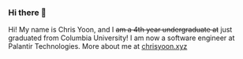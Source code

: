 ### Hi there 👋
Hi! My name is Chris Yoon, and I ~~am a 4th year undergraduate at~~ just graduated from Columbia University! I am now a software engineer at Palantir Technologies.
More about me at [chrisyoon.xyz](https://chrisyoon.xyz)

